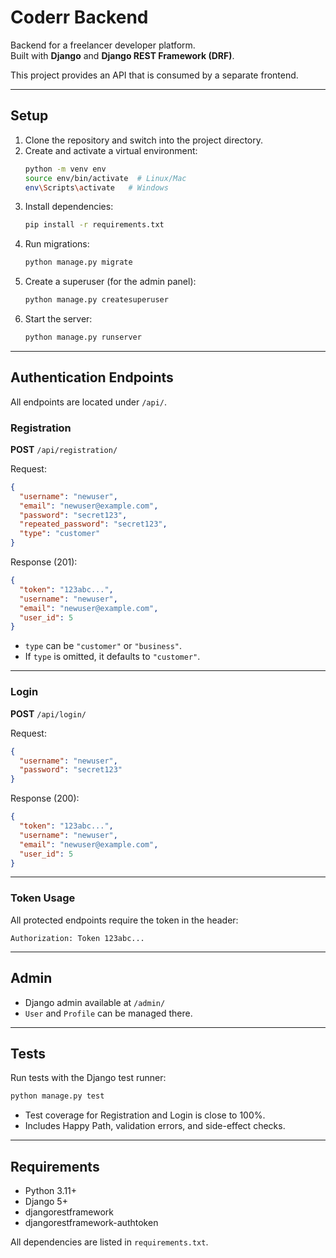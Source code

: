 # Coderr Backend

Backend for a freelancer developer platform.  
Built with **Django** and **Django REST Framework (DRF)**.

This project provides an API that is consumed by a separate frontend.

---

## Setup

1. Clone the repository and switch into the project directory.
2. Create and activate a virtual environment:
   ```bash
   python -m venv env
   source env/bin/activate  # Linux/Mac
   env\Scripts\activate   # Windows
   ```
3. Install dependencies:
   ```bash
   pip install -r requirements.txt
   ```
4. Run migrations:
   ```bash
   python manage.py migrate
   ```
5. Create a superuser (for the admin panel):
   ```bash
   python manage.py createsuperuser
   ```
6. Start the server:
   ```bash
   python manage.py runserver
   ```

---

## Authentication Endpoints

All endpoints are located under `/api/`.

### Registration

**POST** `/api/registration/`

Request:
```json
{
  "username": "newuser",
  "email": "newuser@example.com",
  "password": "secret123",
  "repeated_password": "secret123",
  "type": "customer"
}
```

Response (201):
```json
{
  "token": "123abc...",
  "username": "newuser",
  "email": "newuser@example.com",
  "user_id": 5
}
```

- `type` can be `"customer"` or `"business"`.  
- If `type` is omitted, it defaults to `"customer"`.

---

### Login

**POST** `/api/login/`

Request:
```json
{
  "username": "newuser",
  "password": "secret123"
}
```

Response (200):
```json
{
  "token": "123abc...",
  "username": "newuser",
  "email": "newuser@example.com",
  "user_id": 5
}
```

---

### Token Usage

All protected endpoints require the token in the header:

```
Authorization: Token 123abc...
```

---

## Admin

- Django admin available at `/admin/`  
- `User` and `Profile` can be managed there.  

---

## Tests

Run tests with the Django test runner:

```bash
python manage.py test
```

- Test coverage for Registration and Login is close to 100%.  
- Includes Happy Path, validation errors, and side-effect checks.

---

## Requirements

- Python 3.11+
- Django 5+
- djangorestframework
- djangorestframework-authtoken

All dependencies are listed in `requirements.txt`.
